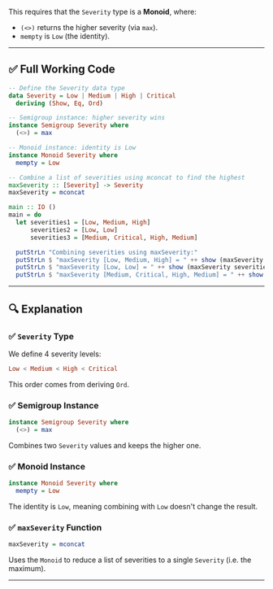

This requires that the `Severity` type is a **Monoid**, where:

* `(<>)` returns the higher severity (via `max`).
* `mempty` is `Low` (the identity).

---

## ✅ Full Working Code

```haskell
-- Define the Severity data type
data Severity = Low | Medium | High | Critical
  deriving (Show, Eq, Ord)

-- Semigroup instance: higher severity wins
instance Semigroup Severity where
  (<>) = max

-- Monoid instance: identity is Low
instance Monoid Severity where
  mempty = Low

-- Combine a list of severities using mconcat to find the highest
maxSeverity :: [Severity] -> Severity
maxSeverity = mconcat

main :: IO ()
main = do
  let severities1 = [Low, Medium, High]
      severities2 = [Low, Low]
      severities3 = [Medium, Critical, High, Medium]

  putStrLn "Combining severities using maxSeverity:"
  putStrLn $ "maxSeverity [Low, Medium, High] = " ++ show (maxSeverity severities1)
  putStrLn $ "maxSeverity [Low, Low] = " ++ show (maxSeverity severities2)
  putStrLn $ "maxSeverity [Medium, Critical, High, Medium] = " ++ show (maxSeverity severities3)
```

---

## 🔍 Explanation

### ✅ `Severity` Type

We define 4 severity levels:

```haskell
Low < Medium < High < Critical
```

This order comes from deriving `Ord`.

### ✅ Semigroup Instance

```haskell
instance Semigroup Severity where
  (<>) = max
```

Combines two `Severity` values and keeps the higher one.

### ✅ Monoid Instance

```haskell
instance Monoid Severity where
  mempty = Low
```

The identity is `Low`, meaning combining with `Low` doesn't change the result.

### ✅ `maxSeverity` Function

```haskell
maxSeverity = mconcat
```

Uses the `Monoid` to reduce a list of severities to a single `Severity` (i.e. the maximum).

---

